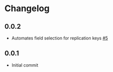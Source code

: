 # Changelog

## 0.0.2
  * Automates field selection for replication keys [#5](https://github.com/singer-io/tap-twilio/pull/5)

## 0.0.1
  * Initial commit
